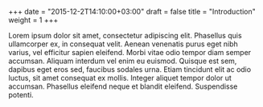 +++
date = "2015-12-2T14:10:00+03:00"
draft = false
title = "Introduction"
weight = 1
+++

Lorem ipsum dolor sit amet, consectetur adipiscing elit. Phasellus quis ullamcorper ex, in consequat velit. Aenean venenatis purus eget nibh varius, vel efficitur sapien eleifend. Morbi vitae odio tempor diam semper accumsan. Aliquam interdum vel enim eu euismod. Quisque est sem, dapibus eget eros sed, faucibus sodales urna. Etiam tincidunt elit ac odio luctus, sit amet consequat ex mollis. Integer aliquet tempor dolor ut accumsan. Phasellus eleifend neque et blandit eleifend. Suspendisse potenti.